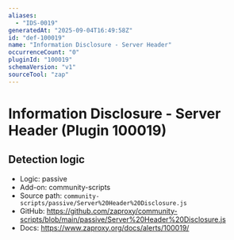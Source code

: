 ```yaml
---
aliases:
  - "IDS-0019"
generatedAt: "2025-09-04T16:49:58Z"
id: "def-100019"
name: "Information Disclosure - Server Header"
occurrenceCount: "0"
pluginId: "100019"
schemaVersion: "v1"
sourceTool: "zap"
---
```


# Information Disclosure - Server Header (Plugin 100019)

## Detection logic

- Logic: passive
- Add-on: community-scripts
- Source path: `community-scripts/passive/Server%20Header%20Disclosure.js`
- GitHub: https://github.com/zaproxy/community-scripts/blob/main/passive/Server%20Header%20Disclosure.js
- Docs: https://www.zaproxy.org/docs/alerts/100019/

